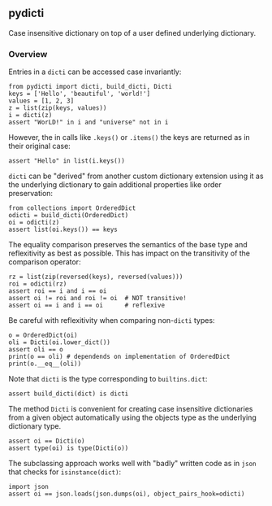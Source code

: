 
## pydicti

Case insensitive dictionary on top of a user defined underlying dictionary.

### Overview

Entries in a `dicti` can be accessed case invariantly:

    from pydicti import dicti, build_dicti, Dicti
    keys = ['Hello', 'beautiful', 'world!']
    values = [1, 2, 3]
    z = list(zip(keys, values))
    i = dicti(z)
    assert "WorLD!" in i and "universe" not in i

However, the in calls like `.keys()` or `.items()` the keys are returned
as in their original case:

    assert "Hello" in list(i.keys())

`dicti` can be "derived" from  another custom dictionary extension using
it as the underlying dictionary to gain additional properties like order
preservation:

    from collections import OrderedDict
    odicti = build_dicti(OrderedDict)
    oi = odicti(z)
    assert list(oi.keys()) == keys

The equality  comparison preserves  the semantics of  the base  type and
reflexitivity as best  as possible. This has impact  on the transitivity
of the comparison operator:

    rz = list(zip(reversed(keys), reversed(values)))
    roi = odicti(rz)
    assert roi == i and i == oi
    assert oi != roi and roi != oi  # NOT transitive!
    assert oi == i and i == oi      # reflexive

Be careful with reflexitivity when comparing non-`dicti` types:

    o = OrderedDict(oi)
    oli = Dicti(oi.lower_dict())
    assert oli == o
    print(o == oli) # dependends on implementation of OrderedDict
    print(o.__eq__(oli))

Note that `dicti` is the type corresponding to `builtins.dict`:

    assert build_dicti(dict) is dicti

The  method   `Dicti`  is  convenient  for   creating  case  insensitive
dictionaries from a given object automatically using the objects type as
the underlying dictionary type.

    assert oi == Dicti(o)
    assert type(oi) is type(Dicti(o))

The subclassing approach works well with "badly" written code as in `json`
that checks for `isinstance(dict)`:

    import json
    assert oi == json.loads(json.dumps(oi), object_pairs_hook=odicti)



